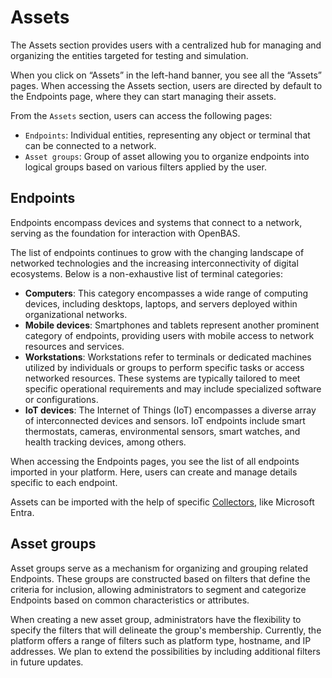 # Assets

The Assets section provides users with a centralized hub for managing and organizing the entities targeted for testing and simulation. 

When you click on “Assets” in the left-hand banner, you see all the “Assets” pages. When accessing the Assets section, users are directed by default to the Endpoints page, where they can start managing their assets.

From the `Assets` section, users can access the following pages:

- `Endpoints`: Individual entities, representing any object or terminal that can be connected to a network.
- `Asset groups`: Group of asset allowing you to organize endpoints into logical groups based on various filters applied by the user.


## Endpoints

Endpoints encompass devices and systems that connect to a network, serving as the foundation for interaction with OpenBAS. 

The list of endpoints continues to grow with the changing landscape of networked technologies and the increasing interconnectivity of digital ecosystems. Below is a non-exhaustive list of terminal categories:

- **Computers**: This category encompasses a wide range of computing devices, including desktops, laptops, and servers deployed within organizational networks.
- **Mobile devices**: Smartphones and tablets represent another prominent category of endpoints, providing users with mobile access to network resources and services.
- **Workstations**: Workstations refer to terminals or dedicated machines utilized by individuals or groups to perform specific tasks or access networked resources. These systems are typically tailored to meet specific operational requirements and may include specialized software or configurations.
- **IoT devices**: The Internet of Things (IoT) encompasses a diverse array of interconnected devices and sensors. IoT endpoints include smart thermostats, cameras, environmental sensors, smart watches, and health tracking devices, among others.

When accessing the Endpoints pages, you see the list of all endpoints imported in your platform. Here, users can create and manage details specific to each endpoint.

Assets can be imported with the help of specific [Collectors](collectors.md), like Microsoft Entra.

<!-- screenshot of the window "Assets > Endpoints" with a nice list of Endpoints -->


## Asset groups

Asset groups serve as a mechanism for organizing and grouping related Endpoints. These groups are constructed based on filters that define the criteria for inclusion, allowing administrators to segment and categorize Endpoints based on common characteristics or attributes.

When creating a new asset group, administrators have the flexibility to specify the filters that will delineate the group's membership. Currently, the platform offers a range of filters such as platform type, hostname, and IP addresses. We plan to extend the possibilities by including additional filters in future updates.

<!-- screenshot of the window "Assets > Asset groups" with a nice list of groups -->